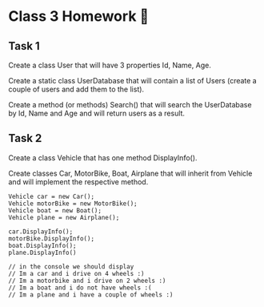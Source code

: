# Class 3 Homework 📒
## Task 1

Create a class User that will have 3 properties Id, Name, Age.


Create a static class UserDatabase that will contain a list of Users (create a couple of users and add them to the list).


Create a method (or methods) Search() that will search the UserDatabase by Id, Name and Age and will return users as a result. 

## Task 2

Create a class Vehicle that has one method DisplayInfo().

Create classes Car, MotorBike, Boat, Airplane that will inherit from Vehicle and will implement the respective method.

```
Vehicle car = new Car();
Vehicle motorBike = new MotorBike();
Vehicle boat = new Boat();
Vehicle plane = new Airplane();

car.DisplayInfo();
motorBike.DisplayInfo();
boat.DisplayInfo();
plane.DisplayInfo()

// in the console we should display
// Im a car and i drive on 4 wheels :)
// Im a motorbike and i drive on 2 wheels :)
// Im a boat and i do not have wheels :(
// Im a plane and i have a couple of wheels :)
```
